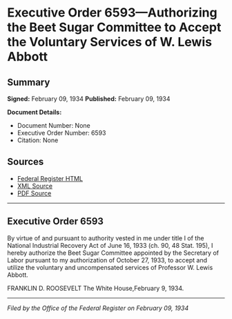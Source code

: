 # Executive Order 6593—Authorizing the Beet Sugar Committee to Accept the Voluntary Services of W. Lewis Abbott

## Summary

**Signed:** February 09, 1934
**Published:** February 09, 1934

**Document Details:**
- Document Number: None
- Executive Order Number: 6593
- Citation: None

## Sources
- [Federal Register HTML](https://www.presidency.ucsb.edu/documents/executive-order-6593-authorizing-the-beet-sugar-committee-accept-the-voluntary-services-w)
- [XML Source](None)
- [PDF Source](None)

---

## Executive Order 6593

By virtue of and pursuant to authority vested in me under title I of the National Industrial Recovery Act of June 16, 1933 (ch. 90, 48 Stat. 195), I hereby authorize the Beet Sugar Committee appointed by the Secretary of Labor pursuant to my authorization of October 27, 1933, to accept and utilize the voluntary and uncompensated services of Professor W. Lewis Abbott.

FRANKLIN D. ROOSEVELT
The White House,February 9, 1934.

---

*Filed by the Office of the Federal Register on February 09, 1934*
